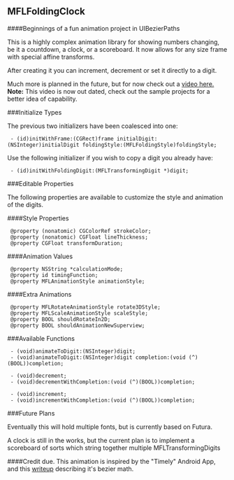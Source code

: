 MFLFoldingClock
----------

####Beginnings of a fun animation project in UIBezierPaths

This is a highly complex animation library for showing numbers changing, be it a countdown, a clock, or a scoreboard. It now allows for any size frame with special affine transforms.

After creating it you can increment, decrement or set it directly to a digit.

Much more is planned in the future, but for now check out a [video here.](http://www.youtube.com/watch?v=AWKp-sXtM90)
**Note:** This video is now out dated, check out the sample projects for a better idea of capability.

###Initialize Types

The previous two initializers have been coalesced into one:

     - (id)initWithFrame:(CGRect)frame initialDigit:(NSInteger)initialDigit foldingStyle:(MFLFoldingStyle)foldingStyle;


Use the following initializer if you wish to copy a digit you already have:

     - (id)initWithFoldingDigit:(MFLTransformingDigit *)digit; 

###Editable Properties

The following properties are available to customize the style and animation of the digits.

####Style Properties

     @property (nonatomic) CGColorRef strokeColor;
     @property (nonatomic) CGFloat lineThickness;
     @property CGFloat transformDuration;
     
####Animation Values

     @property NSString *calculationMode;
     @property id timingFunction;
     @property MFLAnimationStyle animationStyle;

####Extra Animations

     @property MFLRotateAnimationStyle rotate3DStyle;
     @property MFLScaleAnimationStyle scaleStyle;
     @property BOOL shouldRotateIn2D;
     @property BOOL shouldAnimationNewSuperview;

###Available Functions

     - (void)animateToDigit:(NSInteger)digit;
     - (void)animateToDigit:(NSInteger)digit completion:(void (^)(BOOL))completion;
     
     - (void)decrement;
     - (void)decrementWithCompletion:(void (^)(BOOL))completion;
     
     - (void)increment;
     - (void)incrementWithCompletion:(void (^)(BOOL))completion;
     
     
###Future Plans

Eventually this will hold multiple fonts, but is currently based on Futura. 

A clock is still in the works, but the current plan is to implement a scoreboard of sorts which string together multiple MFLTransformingDigits

####Credit due.
This animation is inspired by the "Timely" Android App, and this [writeup](http://sriramramani.wordpress.com/2013/10/14/number-tweening/) describing it's bezier math.

